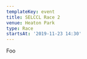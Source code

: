 ```yaml
---
templateKey: event
title: SELCCL Race 2
venue: Heaton Park
type: Race
startsAt: '2019-11-23 14:30'
---
```

Foo
